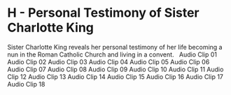 # H - Personal Testimony of Sister Charlotte King
Sister Charlotte King reveals her personal testimony of her life becoming a nun in the Roman Catholic Church and living in a convent.
 
Audio Clip 01
Audio Clip 02
Audio Clip 03
Audio Clip 04
Audio Clip 05
Audio Clip 06
Audio Clip 07
Audio Clip 08
Audio Clip 09
Audio Clip 10
Audio Clip 11
Audio Clip 12
Audio Clip 13
Audio Clip 14
Audio Clip 15
Audio Clip 16
Audio Clip 17
Audio Clip 18 